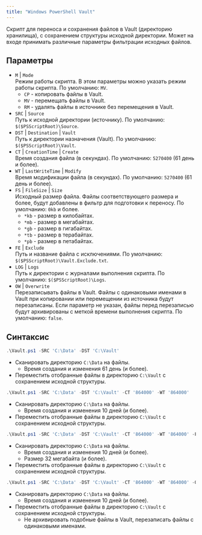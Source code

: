 ```yaml
---
title: "Windows PowerShell Vault"
---
```


Скрипт для переноса и сохранения файлов в Vault (директорию хранилища), с сохранением структуры исходной директории. Может на входе принимать различные параметры фильтрации исходных файлов.

## Параметры

- `M` | `Mode`  
  Режим работы скрипта. В этом параметры можно указать режим работы скрипта. По умолчанию: `MV`.
  - `CP` - копировать файлы в Vault.
  - `MV` - перемещать файлы в Vault.
  - `RM` - удалять файлы в источнике без перемещения в Vault.
- `SRC` | `Source`  
  Путь к исходной директории (источнику). По умолчанию: `$($PSScriptRoot)\Source`.
- `DST` | `Destination` | `Vault`  
  Путь к директории назначения (Vault). По умолчанию: `$($PSScriptRoot)\Vault`.
- `CT` | `CreationTime` | `Create`  
  Время создания файла (в секундах). По умолчанию: `5270400` (61 день и более).
- `WT` | `LastWriteTime` | `Modify`  
  Время модификации файла (в секундах). По умолчанию: `5270400` (61 день и более).
- `FS` | `FileSize` | `Size`  
  Исходный размер файла. Файлы соответствующего размера и более, будут добавлены в фильтр для подготовки к переносу. По умолчанию: `0kb` и более.
  - `*kb` - размер в килобайтах.
  - `*mb` - размер в мегабайтах.
  - `*gb` - размер в гигабайтах.
  - `*tb` - размер в терабайтах.
  - `*pb` - размер в петабайтах.
- `FE` | `Exclude`  
  Путь и название файла с исключениями. По умолчанию: `$($PSScriptRoot)\Vault.Exclude.txt`.
- `LOG` | `Logs`  
  Путь к директории с журналами выполнения скрипта. По умолчанию: `$($PSScriptRoot)\Logs`.
- `OW` | `Overwrite`  
  Перезаписывать файлы в Vault. Файлы с одинаковыми именами в Vault при копировании или перемещении из источника будут перезаписаны. Если параметр не указан, файлы перед перезаписью будут архивированы с меткой времени выполнения скрипта. По умолчанию: `false`.

## Синтаксис

```powershell
.\Vault.ps1 -SRC 'C:\Data' -DST 'C:\Vault'
```

- Сканировать директорию `C:\Data` на файлы.
  - Время создания и изменения 61 день (и более).
- Переместить отобранные файлы в директорию `C:\Vault` с сохранением исходной структуры.

```powershell
.\Vault.ps1 -SRC 'C:\Data' -DST 'C:\Vault' -CT '864000' -WT '864000'
```

- Сканировать директорию `C:\Data` на файлы.
  - Время создания и изменения 10 дней (и более).
- Переместить отобранные файлы в директорию `C:\Vault` с сохранением исходной структуры.

```powershell
.\Vault.ps1 -SRC 'C:\Data' -DST 'C:\Vault' -CT '864000' -WT '864000' -FS '32mb'
```

- Сканировать директорию `C:\Data` на файлы.
  - Время создания и изменения 10 дней (и более).
  - Размер 32 мегабайта (и более).
- Переместить отобранные файлы в директорию `C:\Vault` с сохранением исходной структуры.

```powershell
.\Vault.ps1 -SRC 'C:\Data' -DST 'C:\Vault' -CT '864000' -WT '864000' -OW
```

- Сканировать директорию `C:\Data` на файлы.
  - Время создания и изменения 10 дней (и более).
- Переместить отобранные файлы в директорию `C:\Vault` с сохранением исходной структуры.
  - Не архивировать подобные файлы в Vault, перезаписать файлы с одинаковыми именами.
